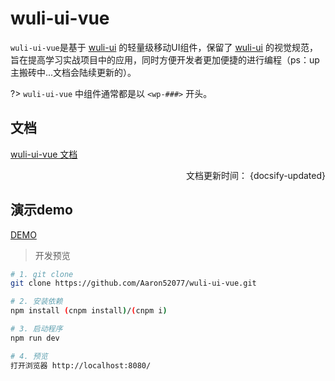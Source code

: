 # wuli-ui-vue
`wuli-ui-vue`是基于 [wuli-ui](https://github.com/Aaron52077/wuli-ui) 的轻量级移动UI组件，保留了 [wuli-ui](https://github.com/Aaron52077/wuli-ui) 的视觉规范，旨在提高学习实战项目中的应用，同时方便开发者更加便捷的进行编程（ps：up主搬砖中...文档会陆续更新的）。

?> `wuli-ui-vue` 中组件通常都是以 `<wp-###>` 开头。

## 文档

[wuli-ui-vue 文档](https://aaron52077.github.io/wuli-ui-vue/) 

<div align = right>文档更新时间： {docsify-updated}</div>

## 演示demo

[DEMO](https://aaron52077.github.io/wuli-ui-dev/#/) 

> 开发预览

``` bash
# 1. git clone
git clone https://github.com/Aaron52077/wuli-ui-vue.git

# 2. 安装依赖
npm install (cnpm install)/(cnpm i)

# 3. 启动程序
npm run dev

# 4. 预览
打开浏览器 http://localhost:8080/

```
